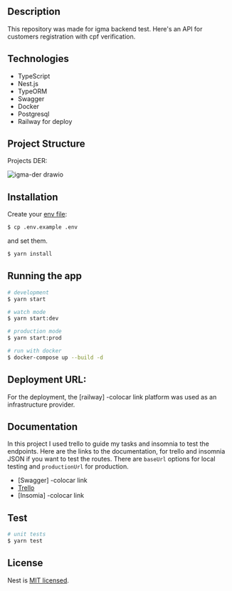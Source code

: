 
## Description

This repository was made for igma backend test. Here's an API for customers registration with cpf verification.

## Technologies

- TypeScript 
- Nest.js 
- TypeORM
- Swagger
- Docker
- Postgresql 
- Railway for deploy

## Project Structure

Projects DER:

![igma-der drawio](https://user-images.githubusercontent.com/90461911/212172463-85c987c7-4990-4d7f-8ae9-a116a52b0678.png)

## Installation

Create your [env file](.env.example):

```bash
$ cp .env.example .env
```
and set them.

```bash
$ yarn install
```

## Running the app

```bash
# development
$ yarn start

# watch mode
$ yarn start:dev

# production mode
$ yarn start:prod

# run with docker
$ docker-compose up --build -d
```
## Deployment URL:

For the deployment, the [railway] -colocar link platform was used as an infrastructure provider.

## Documentation

In this project I used trello to guide my tasks and insomnia to test the endpoints. Here are the links to the documentation,
for trello and insomnia JSON if you want to test the routes. There are `baseUrl` options for local testing and `productionUrl` for production.

- [Swagger] -colocar link
- [Trello](https://trello.com/b/K6cF6sB1/igma-backend)
- [Insomia] -colocar link

## Test

```bash
# unit tests
$ yarn test

```

## License

Nest is [MIT licensed](LICENSE).
